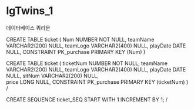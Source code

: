 # lgTwins_1

데이터베이스 쿼리문

CREATE TABLE ticket
(
    Num    NUMBER           NOT NULL, 
    teamName     VARCHAR2(200)    NULL,
    teamLogo     VARCHAR2(400)    NULL,
    playDate     DATE             NULL,
    CONSTRAINT PK_purchase PRIMARY KEY (Num)
)


CREATE TABLE ticket
(
    ticketNum    NUMBER           NOT NULL, 
    teamName     VARCHAR2(200)    NULL,
    teamLogo     VARCHAR2(400)    NULL,
    playDate     DATE             NULL,
    sitNum       VARCHAR2(200)    NULL,    
    price        LONG             NULL, 
    CONSTRAINT PK_purchase PRIMARY KEY (ticketNum)
)
/

CREATE SEQUENCE ticket_SEQ
START WITH 1
INCREMENT BY 1;
/


